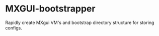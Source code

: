 # MXGUI-bootstrapper
 Rapidly create MXgui VM's and bootstrap directory structure for storing configs.
